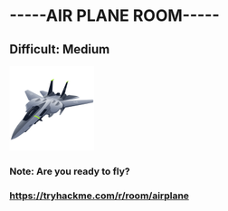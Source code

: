 # -----AIR PLANE ROOM----- #
## Difficult: Medium

   ![alt text](image.png)

### Note: Are you ready to fly?

### https://tryhackme.com/r/room/airplane






